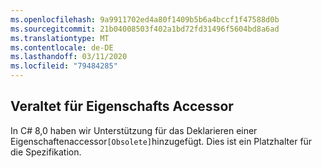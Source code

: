 ```yaml
---
ms.openlocfilehash: 9a9911702ed4a80f1409b5b6a4bccf1f47588d0b
ms.sourcegitcommit: 21b04008503f402a1bd72fd31496f5604bd8a6ad
ms.translationtype: MT
ms.contentlocale: de-DE
ms.lasthandoff: 03/11/2020
ms.locfileid: "79484285"
---
```

## <a name="obsolete-on-property-accessor"></a>Veraltet für Eigenschafts Accessor

In C# 8,0 haben wir Unterstützung für das Deklarieren einer Eigenschaftenaccessor`[Obsolete]`hinzugefügt. Dies ist ein Platzhalter für die Spezifikation.
